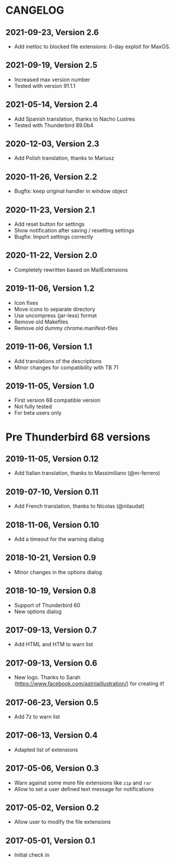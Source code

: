 CANGELOG
=========

2021-09-23, Version 2.6
-----------------------

* Add inetloc to blocked file extensions: 0-day exploit for MaxOS.


2021-09-19, Version 2.5
-----------------------

* Increased max version number
* Tested with version 91.1.1

2021-05-14, Version 2.4
-----------------------

* Add Spanish translation, thanks to Nacho Lustres
* Tested with Thunderbird 89.0b4

2020-12-03, Version 2.3
-----------------------

* Add Polish translation, thanks to Mariusz

2020-11-26, Version 2.2
-----------------------

* Bugfix: keep original handler in window object

2020-11-23, Version 2.1
-----------------------

* Add reset button for settings
* Show notification after saving / resetting settings
* Bugfix: Import settings correctly


2020-11-22, Version 2.0
-----------------------

* Completely rewritten based on MailExtensions

2019-11-06, Version 1.2
-----------------------

* Icon fixes
* Move icons to separate directory
* Use uncompress (jar-less) format
* Remove old Makefiles
* Remove old dummy chrome.manifest-files

2019-11-06, Version 1.1
-----------------------

* Add translations of the descriptions
* Minor changes for compatibility with TB 71

2019-11-05, Version 1.0
-----------------------

* First version 68 compatible version
* Not fully tested
* For beta users only


Pre Thunderbird 68 versions
===========================


2019-11-05, Version 0.12
------------------------

* Add Italian translation, thanks to Massimiliano (@m-ferrero)

2019-07-10, Version 0.11
------------------------

* Add French translation, thanks to Nicolas (@nilaudat)

2018-11-06, Version 0.10
------------------------

* Add a timeout for the warning dialog

2018-10-21, Version 0.9
-----------------------

* Minor changes in the options dialog

2018-10-19, Version 0.8
-----------------------

* Support of Thunderbird 60
* New options dialog

2017-09-13, Version 0.7
-----------------------

* Add HTML and HTM to warn list

2017-09-13, Version 0.6
-----------------------

* New logo. Thanks to Sarah (https://www.facebook.com/astriiaillustration/) for
  creating it!

2017-06-23, Version 0.5
-----------------------

* Add 7z to warn list

2017-06-13, Version 0.4
-----------------------

* Adapted list of extensions

2017-05-06, Version 0.3
-----------------------

* Warn against some more file extensions like `zip` and `rar`
* Allow to set a user defined text message for notifications

2017-05-02, Version 0.2
-----------------------

* Allow user to modify the file extensions

2017-05-01, Version 0.1
-----------------------

* Initial check in
